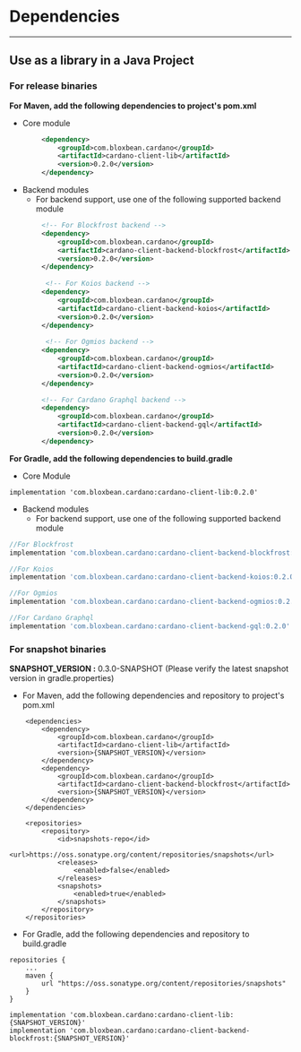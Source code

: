 # Dependencies
---

## Use as a library in a Java Project

### For release binaries

**For Maven, add the following dependencies to project's pom.xml**

- Core module

```xml
        <dependency>
            <groupId>com.bloxbean.cardano</groupId>
            <artifactId>cardano-client-lib</artifactId>
            <version>0.2.0</version>
        </dependency>
```
- Backend modules
  - For backend support, use one of the following supported backend module

```xml
        <!-- For Blockfrost backend -->
        <dependency>
            <groupId>com.bloxbean.cardano</groupId>
            <artifactId>cardano-client-backend-blockfrost</artifactId>
            <version>0.2.0</version>
        </dependency>
        
         <!-- For Koios backend -->
        <dependency>
            <groupId>com.bloxbean.cardano</groupId>
            <artifactId>cardano-client-backend-koios</artifactId>
            <version>0.2.0</version>
        </dependency>
        
         <!-- For Ogmios backend -->
        <dependency>
            <groupId>com.bloxbean.cardano</groupId>
            <artifactId>cardano-client-backend-ogmios</artifactId>
            <version>0.2.0</version>
        </dependency>

        <!-- For Cardano Graphql backend -->
        <dependency>
            <groupId>com.bloxbean.cardano</groupId>
            <artifactId>cardano-client-backend-gql</artifactId>
            <version>0.2.0</version>
        </dependency>
```

**For Gradle, add the following dependencies to build.gradle**

- Core Module
```
implementation 'com.bloxbean.cardano:cardano-client-lib:0.2.0'
```
- Backend modules
  - For backend support, use one of the following supported backend module

```groovy
//For Blockfrost
implementation 'com.bloxbean.cardano:cardano-client-backend-blockfrost:0.2.0'

//For Koios
implementation 'com.bloxbean.cardano:cardano-client-backend-koios:0.2.0'

//For Ogmios
implementation 'com.bloxbean.cardano:cardano-client-backend-ogmios:0.2.0'

//For Cardano Graphql
implementation 'com.bloxbean.cardano:cardano-client-backend-gql:0.2.0'

```


### For snapshot binaries

**SNAPSHOT_VERSION :** 0.3.0-SNAPSHOT (Please verify the latest snapshot version in gradle.properties)

- For Maven, add the following dependencies and repository to project's pom.xml
```
    <dependencies>
        <dependency>
            <groupId>com.bloxbean.cardano</groupId>
            <artifactId>cardano-client-lib</artifactId>
            <version>{SNAPSHOT_VERSION}</version>
        </dependency>
        <dependency>
            <groupId>com.bloxbean.cardano</groupId>
            <artifactId>cardano-client-backend-blockfrost</artifactId>
            <version>{SNAPSHOT_VERSION}</version>
        </dependency>
    </dependencies>
    
    <repositories>
        <repository>
            <id>snapshots-repo</id>
            <url>https://oss.sonatype.org/content/repositories/snapshots</url>
            <releases>
                <enabled>false</enabled>
            </releases>
            <snapshots>
                <enabled>true</enabled>
            </snapshots>
        </repository>
    </repositories>
```
- For Gradle, add the following dependencies and repository to build.gradle

```
repositories {
    ...
    maven {
        url "https://oss.sonatype.org/content/repositories/snapshots"
    }
}

implementation 'com.bloxbean.cardano:cardano-client-lib:{SNAPSHOT_VERSION}'
implementation 'com.bloxbean.cardano:cardano-client-backend-blockfrost:{SNAPSHOT_VERSION}'
```
